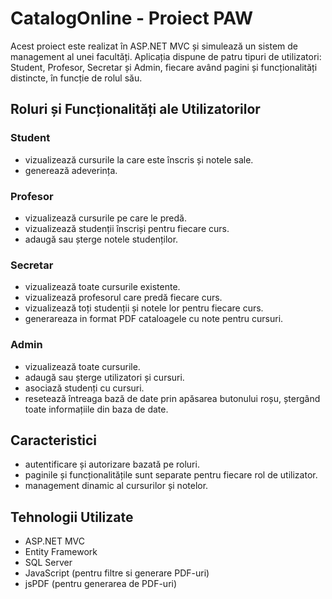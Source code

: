 # CatalogOnline - Proiect PAW
Acest proiect este realizat în ASP.NET MVC și simulează un sistem de management al unei facultăți. Aplicația dispune de patru tipuri de utilizatori: Student, Profesor, Secretar și Admin, fiecare având pagini și funcționalități distincte, în funcție de rolul său.

## Roluri și Funcționalități ale Utilizatorilor
### Student
- vizualizează cursurile la care este înscris și notele sale.
- generează adeverința.
### Profesor
- vizualizează cursurile pe care le predă.
- vizualizează studenții înscriși pentru fiecare curs.
- adaugă sau șterge notele studenților.
### Secretar
- vizualizează toate cursurile existente.
- vizualizează profesorul care predă fiecare curs.
- vizualizează toți studenții și notele lor pentru fiecare curs.
- generareaza in format PDF cataloagele cu note pentru cursuri.
### Admin
- vizualizează toate cursurile.
- adaugă sau șterge utilizatori și cursuri.
- asociază studenți cu cursuri.
- resetează întreaga bază de date prin apăsarea butonului roșu, ștergând toate informațiile din baza de date.

## Caracteristici
- autentificare și autorizare bazată pe roluri.
- paginile și funcționalitățile sunt separate pentru fiecare rol de utilizator.
- management dinamic al cursurilor și notelor.

## Tehnologii Utilizate
- ASP.NET MVC
- Entity Framework
- SQL Server
- JavaScript (pentru filtre si generare PDF-uri)
- jsPDF (pentru generarea de PDF-uri)
